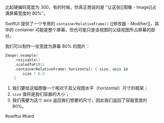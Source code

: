 比起硬编码宽度为 300，有的时候，你真正想说的是 "让这张[[图像 - Image]]占满屏幕宽度的 80%"。

SwiftUI 提供了一个专用的 `containerRelativeFrame()` [[修改器 - Modifier]]，其中的 container 可能是整个屏幕，但也可能只是该视图的父级视图所占屏幕的部分。

我们可以制作一张宽度为屏幕 80% 的图片：

```swift
Image(.example)
    .resizable()
    .scaledToFit()
    .containerRelativeFrame(.horizontal) { size, axis in
        size * 0.8
    }
```

1. 我们要给这幅图像一个相对于其父视图水平（horizontal）尺寸的框架；
2. `size` 值将是我们容器的大小；
3. 我们需要为这个 axis 返回我们想要的尺寸，因此我们返回了容器宽度的 80%。

#swiftui #hard 